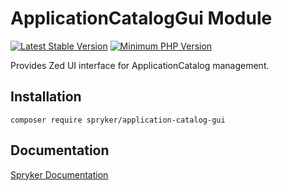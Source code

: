 # ApplicationCatalogGui Module
[![Latest Stable Version](https://poser.pugx.org/spryker/application-catalog-gui/v/stable.svg)](https://packagist.org/packages/spryker/application-catalog-gui)
[![Minimum PHP Version](https://img.shields.io/badge/php-%3E%3D%207.3-8892BF.svg)](https://php.net/)

Provides Zed UI interface for ApplicationCatalog management.

## Installation

```
composer require spryker/application-catalog-gui
```

## Documentation

[Spryker Documentation](https://academy.spryker.com/developing_with_spryker/module_guide/modules.html)
